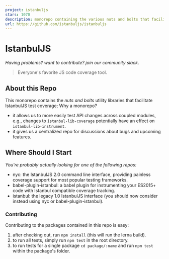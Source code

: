 ```yaml
---
project: istanbuljs
stars: 1070
description: monorepo containing the various nuts and bolts that facilitate istanbul.js test instrumentation
url: https://github.com/istanbuljs/istanbuljs
---
```


IstanbulJS
==========

_Having problems? want to contribute? join our community slack_.

> Everyone's favorite JS code coverage tool.

About this Repo
---------------

This monorepo contains the _nuts and bolts_ utility libraries that facilitate IstanbulJS test coverage; Why a monorepo?

-   it allows us to more easily test API changes across coupled modules, e.g., changes to `istanbul-lib-coverage` potentially have an effect on `istanbul-lib-instrument`.
-   it gives us a centralized repo for discussions about bugs and upcoming features.

Where Should I Start
--------------------

_You're probably actually looking for one of the following repos:_

-   nyc: the IstanbulJS 2.0 command line interface, providing painless coverage support for most popular testing frameworks.
-   babel-plugin-istanbul: a babel plugin for instrumenting your ES2015+ code with Istanbul compatible coverage tracking.
-   istanbul: the legacy 1.0 IstanbulJS interface (you should now consider instead using nyc or babel-plugin-istanbul).

### Contributing

Contributing to the packages contained in this repo is easy:

1.  after checking out, run `npm install` (this will run the lerna build).
2.  to run all tests, simply run `npm test` in the root directory.
3.  to run tests for a single package `cd package/:name` and run `npm test` within the package's folder.
